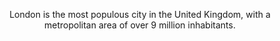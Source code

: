 <center>
   <div class="w3-panel w3-pale-blue w3-leftbar w3-rightbar w3-border-blue">
    <p>London is the most populous city in the United Kingdom,
    with a metropolitan area of over 9 million inhabitants.</p>
  </div>
</center>
